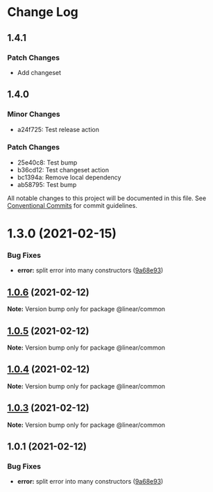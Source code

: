 # Change Log

## 1.4.1

### Patch Changes

- Add changeset

## 1.4.0

### Minor Changes

- a24f725: Test release action

### Patch Changes

- 25e40c8: Test bump
- b36cd12: Test changeset action
- bc1394a: Remove local dependency
- ab58795: Test bump

All notable changes to this project will be documented in this file.
See [Conventional Commits](https://conventionalcommits.org) for commit guidelines.

# 1.3.0 (2021-02-15)

### Bug Fixes

- **error:** split error into many constructors ([9a68e93](https://github.com/linear/linear/commit/9a68e93aeb8d2a41e91a054ca2648d788fc1583e))

## [1.0.6](https://github.com/linear/linear/compare/@linear/common@1.0.5...@linear/common@1.0.6) (2021-02-12)

**Note:** Version bump only for package @linear/common

## [1.0.5](https://github.com/linear/linear/compare/@linear/common@1.0.4...@linear/common@1.0.5) (2021-02-12)

**Note:** Version bump only for package @linear/common

## [1.0.4](https://github.com/linear/linear/compare/@linear/common@1.0.3...@linear/common@1.0.4) (2021-02-12)

**Note:** Version bump only for package @linear/common

## [1.0.3](https://github.com/linear/linear/compare/@linear/common@1.0.1...@linear/common@1.0.3) (2021-02-12)

**Note:** Version bump only for package @linear/common

## 1.0.1 (2021-02-12)

### Bug Fixes

- **error:** split error into many constructors ([9a68e93](https://github.com/linear/linear/commit/9a68e93aeb8d2a41e91a054ca2648d788fc1583e))
